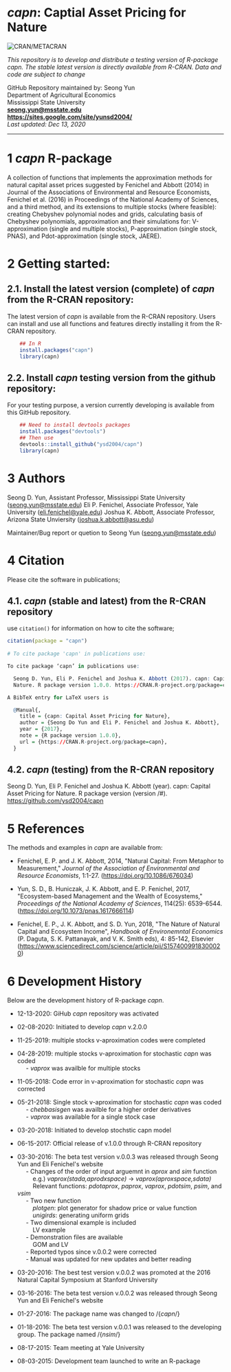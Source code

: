 # *capn*: Captial Asset Pricing for Nature

![CRAN/METACRAN](https://img.shields.io/cran/v/capn?color=blue)

*This repository is to develop and distribute a testing version of R-package _capn_. The stable latest version is directly available from R-CRAN.*
*Data and code are subject to change*

GitHub Repository maintained by: Seong Yun\
Department of Agricultural Economics\
Mississippi State University\
**<seong.yun@msstate.edu>**\
**<https://sites.google.com/site/yunsd2004/>**\
*Last updated: Dec 13, 2020*

------------------------------------------------------------------------

1 *capn* R-package
==========

A collection of functions that implements the approximation methods for natural capital asset prices suggested by Fenichel and Abbott (2014) in Journal of the Associations of Environmental and Resource Economists, Fenichel et al. (2016) in Proceedings of the National Academy of Sciences, and a third method, and its extensions to multiple stocks (where feasible): creating Chebyshev polynomial nodes and grids, calculating basis of Chebyshev polynomials, approximation and their simulations for: V-approximation (single and multiple stocks), P-approximation (single stock, PNAS), and Pdot-approximation (single stock, JAERE).

2 Getting started:
==================

2.1. Install the latest version (complete) of *capn* from the R-CRAN repository:
--------------------------------------------------

The latest version of *capn* is available from the R-CRAN repository. Users can install and use all functions and features directly installing it from the R-CRAN repository.

``` r
    ## In R
    install.packages("capn")
    library(capn)
```

2.2. Install *capn* testing version from the github repository:
---------------------------------

For your testing purpose, a version currently developing is available from this GitHub repository.


``` r
    ## Need to install devtools packages
    install.packages("devtools")
    ## Then use
    devtools::install_github("ysd2004/capn")
    library(capn)
```

3 Authors
====================================
Seong D. Yun, Assistant Professor, Mississippi State University (<seong.yun@msstate.edu>)
Eli P. Fenichel, Associate Professor, Yale University (<eli.fenichel@yale.edu>)
Joshua K. Abbott, Associate Professor, Arizona State Unviersity (<joshua.k.abbott@asu.edu>)

Maintainer/Bug report or quetion to Seong Yun (<seong.yun@msstate.edu>)

4 Citation
====================================
Please cite the software in publications;

4.1. *capn* (stable and latest) from the R-CRAN repository
---------------------------------

use `citation()` for information on how to cite the software;

```r
citation(package = "capn")
 
# To cite package 'capn' in publications use:

To cite package ‘capn’ in publications use:

  Seong D. Yun, Eli P. Fenichel and Joshua K. Abbott (2017). capn: Capital Asset Pricing for
  Nature. R package version 1.0.0. https://CRAN.R-project.org/package=capn

A BibTeX entry for LaTeX users is

  @Manual{,
    title = {capn: Capital Asset Pricing for Nature},
    author = {Seong Do Yun and Eli P. Fenichel and Joshua K. Abbott},
    year = {2017},
    note = {R package version 1.0.0},
    url = {https://CRAN.R-project.org/package=capn},
  }
```

4.2. *capn* (testing) from the R-CRAN repository
---------------------------------
Seong D. Yun, Eli P. Fenichel and Joshua K. Abbott (year). capn: Capital Asset Pricing for Nature. R package version (version /#). https://github.com/ysd2004/capn

5 References
====================================
The methods and examples in *capn* are available from:

* Fenichel, E. P. and J. K. Abbott, 2014, "Natural Capital: From Metaphor to Measurement," *Journal of the Association of Environmental and Resource Economists*, 1:1-27. (<https://doi.org/10.1086/676034>)
* Yun, S. D., B. Huniczak, J. K. Abbott, and E. P. Fenichel, 2017, "Ecosystem-based Management and the Wealth of Ecosystems," *Proceedings of the National Academy of Sciences*, 114(25): 6539-6544. (<https://doi.org/10.1073/pnas.1617666114>)

* Fenichel, E. P., J. K. Abbott, and S. D. Yun, 2018, "The Nature of Natural Capital and Ecosystem Income", *Handbook of Environemntal Economics* (P. Daguta, S. K. Pattanayak, and V. K. Smith eds), 4: 85-142, Elsevier (<https://www.sciencedirect.com/science/article/pii/S1574009918300020>) 

6 Development History
====================================

Below are the development history of R-package *capn*.

* 12-13-2020: GiHub *capn* repository was activated

* 02-08-2020: Initiated to develop *capn* v.2.0.0 

* 11-25-2019: multiple stocks v-aproximation codes were completed

* 04-28-2019: multiple stocks v-aproximation for stochastic *capn* was coded\
&nbsp;&nbsp;&nbsp;&nbsp; - *vaprox* was availble for multiple stocks

* 11-05-2018: Code error in v-aproximation for stochastic *capn* was corrected

* 05-21-2018: Single stock v-aproximation for stochastic *capn* was coded\
&nbsp;&nbsp;&nbsp;&nbsp; - *chebbasisgen* was availble for a higher order derivatives\
&nbsp;&nbsp;&nbsp;&nbsp; - *vaprox* was available for a single stock case

* 03-20-2018: Initiated to develop stochstic capn model

* 06-15-2017: Official release of v.1.0.0 through R-CRAN repository

* 03-30-2016: The beta test version v.0.0.3 was released through Seong Yun and Eli Fenichel's website\
&nbsp;&nbsp;&nbsp;&nbsp; - Changes of the order of input arguemnt in *aprox* and *sim* function\
&nbsp;&nbsp;&nbsp;&nbsp;&nbsp;&nbsp;&nbsp;&nbsp; e.g.) *vaprox(stada,aprodxspace)* -> *vaprox(aproxspace,sdata)*\
&nbsp;&nbsp;&nbsp;&nbsp;&nbsp;&nbsp;&nbsp;&nbsp; Relevant functions: *pdotaprox*, *paprox*, *vaprox*, *pdotsim*, *psim*, and *vsim*\
&nbsp;&nbsp;&nbsp;&nbsp; - Two new function\
&nbsp;&nbsp;&nbsp;&nbsp;&nbsp;&nbsp;&nbsp;&nbsp; *plotgen*: plot generator for shadow price or value function\
&nbsp;&nbsp;&nbsp;&nbsp;&nbsp;&nbsp;&nbsp;&nbsp; *unigirds*: generating uniform grids\
&nbsp;&nbsp;&nbsp;&nbsp; - Two dimensional example is included\
&nbsp;&nbsp;&nbsp;&nbsp;&nbsp;&nbsp;&nbsp;&nbsp; LV example\
&nbsp;&nbsp;&nbsp;&nbsp; - Demonstration files are available\
&nbsp;&nbsp;&nbsp;&nbsp;&nbsp;&nbsp;&nbsp;&nbsp; GOM and LV\
&nbsp;&nbsp;&nbsp;&nbsp; - Reported typos since v.0.0.2 were corrected\
&nbsp;&nbsp;&nbsp;&nbsp; - Manual was updated for new updates and better reading

* 03-20-2016: The best test version v.0.0.2 was promoted at the 2016 Natural Capital Symposium at Stanford University

* 03-16-2016: The beta test version v.0.0.2 was released through Seong Yun and Eli Fenichel's website   

* 01-27-2016: The package name was changed to /{*capn*/} 

* 01-18-2016: The beta test version v.0.0.1 was released to the developing group. The package named /{*nsim*/}

* 08-17-2015: Team meeting at Yale University

* 08-03-2015: Development team launched to write an R-package


